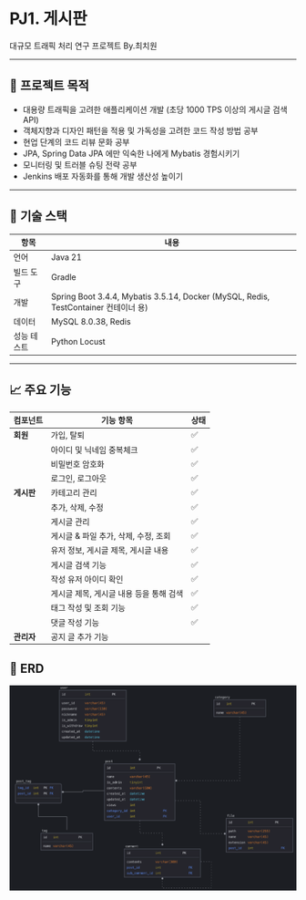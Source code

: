 # PJ1. 게시판

대규모 트래픽 처리 연구 프로젝트 By.최치원

---

## 📌 프로젝트 목적

- 대용량 트래픽을 고려한 애플리케이션 개발 (초당 1000 TPS 이상의 게시글 검색 API)
- 객체지향과 디자인 패턴을 적용 및 가독성을 고려한 코드 작성 방법 공부
- 현업 단계의 코드 리뷰 문화 공부
- JPA, Spring Data JPA 에만 익숙한 나에게 Mybatis 경험시키기
- 모니터링 및 트러블 슈팅 전략 공부
- Jenkins 배포 자동화를 통해 개발 생산성 높이기

---

## 🧰 기술 스택

| 항목     | 내용                                                                             |
|--------|--------------------------------------------------------------------------------|
| 언어     | Java 21                                                                        |
| 빌드 도구  | Gradle                                                                         |
| 개발     | Spring Boot 3.4.4, Mybatis 3.5.14, Docker (MySQL, Redis, TestContainer 컨테이너 용) |
| 데이터    | MySQL 8.0.38, Redis                                                            |
| 성능 테스트 | Python Locust                                                                  |

---

## 📈 주요 기능

| 컴포넌트    | 기능 항목                   | 상태 |
|---------|-------------------------|----|
| **회원**  | 가입, 탈퇴                  | ✅  |
|         | 아이디 및 닉네임 중복체크          | ✅  |
|         | 비밀번호 암호화                | ✅  |
|         | 로그인, 로그아웃               | ✅  |
| **게시판** | 카테고리 관리                 | ✅  |
|         | 추가, 삭제, 수정              | ✅  |
|         | 게시글 관리                  | ✅  |
|         | 게시글 & 파일 추가, 삭제, 수정, 조회 | ✅  |
|         | 유저 정보, 게시글 제목, 게시글 내용   | ✅  |
|         | 게시글 검색 기능               | ✅  |
|         | 작성 유저 아이디 확인            | ✅  |
|         | 게시글 제목, 게시글 내용 등을 통해 검색 | ✅  |
|         | 태그 작성 및 조회 기능           | ✅  |
|         | 댓글 작성 기능                | ✅  |
| **관리자** | 공지 글 추가 기능              |    |

## 🗼 ERD

![ERD Preview](docs/erd.png)
